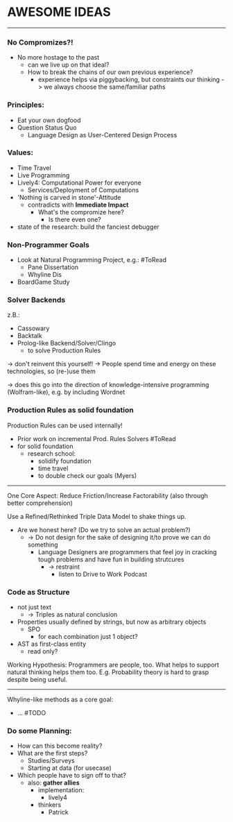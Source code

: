# AWESOME IDEAS

---

### No Compromizes?!

- No more hostage to the past
  - can we live up on that ideal?
  - How to break the chains of our own previous experience?
    - experience helps via piggybacking, but constraints our thinking -> we always choose the same/familiar paths
  
### Principles:

- Eat your own dogfood
- Question Status Quo
  - Language Design as User-Centered Design Process


### Values:

- Time Travel
- Live Programming
- Lively4: Computational Power for everyone
  - Services/Deployment of Computations
- 'Nothing is carved in stone'-Attitude
  - contradicts with **Immediate Impact**
    - What's the compromize here?
      - Is there even one?
- state of the research: build the fanciest debugger


### Non-Programmer Goals

- Look at Natural Programming Project, e.g.: #ToRead
  - Pane Dissertation
  - Whyline Dis
- BoardGame Study

### Solver Backends

z.B.:

- Cassowary
- Backtalk
- Prolog-like Backend/Solver/Clingo
  - to solve Production Rules

-> don't reinvent this yourself!
  -> People spend time and energy on these technologies, so (re-)use them

-> does this go into the direction of knowledge-intensive programming (Wolfram-like), e.g. by including Wordnet

### Production Rules as solid foundation

Production Rules can be used internally!

- Prior work on incremental Prod. Rules Solvers #ToRead
- for solid foundation
  - research school:
    - solidify foundation
    - time travel
    - to double check our goals (Myers)

---

One Core Aspect: Reduce Friction/Increase Factorability (also through better comprehension)

Use a Refined/Rethinked Triple Data Model to shake things up.

- Are we honest here? (Do we try to solve an actual problem?)
  - -> Do not design for the sake of designing it/to prove we can do something
    - Language Designers are programmers that feel joy in cracking tough problems and have fun in building strutcures
      - -> restraint
        - listen to Drive to Work Podcast

### Code as Structure

- not just text
  - -> Triples as natural conclusion
- Properties usually defined by strings, but now as arbitrary objects
  - SPO
    - for each combination just 1 object?
- AST as first-class entity
  - read only?


Working Hypothesis: Programmers are people, too. What helps to support natural thinking helps them too.
E.g. Probability theory is hard to grasp despite being useful.

---

Whyline-like methods as a core goal:

- ... #TODO

### Do some Planning:

- How can this become reality?
- What are the first steps?
  - Studies/Surveys
  - Starting at data (for usecase)
- Which people have to sign off to that?
  - also: **gather allies**
    - implementation:
      - lively4
    - thinkers
      - Patrick

